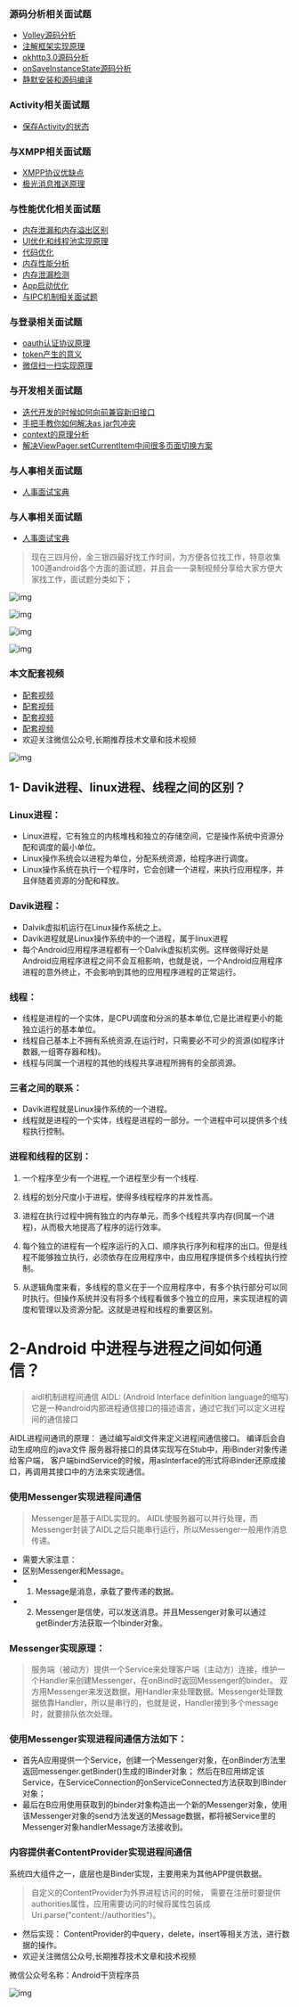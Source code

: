 ### 源码分析相关面试题

- [Volley源码分析](http://www.jianshu.com/p/ec3dc92df581)
- [注解框架实现原理](http://www.jianshu.com/p/20da6d6389e1)
- [okhttp3.0源码分析](http://www.jianshu.com/p/9ed2c2f2a52c)
- [onSaveInstanceState源码分析](http://www.jianshu.com/p/cbf9c3557d64)
- [静默安装和源码编译](http://www.jianshu.com/p/2211a5b3c37f)

### Activity相关面试题

- [保存Activity的状态](http://www.jianshu.com/p/cbf9c3557d64)

### 与XMPP相关面试题

- [XMPP协议优缺点](http://www.jianshu.com/p/2c04ac3c526a)
- [极光消息推送原理](http://www.jianshu.com/p/d88dc66908cf)

### 与性能优化相关面试题

- [内存泄漏和内存溢出区别](http://www.jianshu.com/p/5dd645b05c76)
- [UI优化和线程池实现原理](http://www.jianshu.com/p/c22398f8587f)
- [代码优化](http://www.jianshu.com/p/ebd41eab90df)
- [内存性能分析](http://www.jianshu.com/p/2665c31b9c2f)
- [内存泄漏检测](http://www.jianshu.com/p/1514c7804a06)
- [App启动优化](http://www.jianshu.com/p/f0f73fefdd43)
- [与IPC机制相关面试题](http://www.jianshu.com/p/de4793a4c2d0)

### 与登录相关面试题

- [oauth认证协议原理](http://www.jianshu.com/p/2a6ecbf8d49d)
- [token产生的意义](http://www.jianshu.com/p/9b7ce2d6c195)
- [微信扫一扫实现原理](http://www.jianshu.com/p/a9d1f21bd5e0)

### 与开发相关面试题

- [迭代开发的时候如何向前兼容新旧接口](http://www.jianshu.com/p/cbecadec98de)
- [手把手教你如何解决as jar包冲突](http://www.jianshu.com/p/30fdc391289c)
- [context的原理分析](http://www.jianshu.com/p/2706c13a1769)
- [解决ViewPager.setCurrentItem中间很多页面切换方案](http://www.jianshu.com/p/38ab6d856b56)

### 与人事相关面试题

- [人事面试宝典](http://www.jianshu.com/p/d61b553ff8c9)

### 与人事相关面试题

- [人事面试宝典](http://blog.csdn.net/mwq384807683/article/details/71435960)

> 现在三四月份，金三银四最好找工作时间，为方便各位找工作，特意收集100道android各个方面的面试题，并且会一一录制视频分享给大家方便大家找工作，面试题分类如下；

![img](http://upload-images.jianshu.io/upload_images/4037105-4437ab22b7af3cc8.jpg?imageMogr2/auto-orient/strip%7CimageView2/2/w/1240)

![img](http://upload-images.jianshu.io/upload_images/4037105-22abf62d3d9f68a5.jpg?imageMogr2/auto-orient/strip%7CimageView2/2/w/1240)

![img](http://upload-images.jianshu.io/upload_images/4037105-6838fa267298201a.jpg?imageMogr2/auto-orient/strip%7CimageView2/2/w/1240)

![img](http://upload-images.jianshu.io/upload_images/4037105-c8d1161109029383.jpg?imageMogr2/auto-orient/strip%7CimageView2/2/w/1240)

### 本文配套视频

- [配套视频](https://v.qq.com/x/page/a03916l1n7h.html)
- [配套视频](https://v.qq.com/x/page/m0391pnoyl7.html)
- [配套视频](https://v.qq.com/x/page/t0391b2gjm5.html)
- [配套视频](https://v.qq.com/x/page/v0391vx3ynb.html)
- 欢迎关注微信公众号,长期推荐技术文章和技术视频

![img](http://upload-images.jianshu.io/upload_images/4037105-8f737b5104dd0b5d.png?imageMogr2/auto-orient/strip%7CimageView2/2/w/1240)

## 1- Davik进程、linux进程、线程之间的区别？

### Linux进程：

- Linux进程，它有独立的内核堆栈和独立的存储空间，它是操作系统中资源分配和调度的最小单位。
- Linux操作系统会以进程为单位，分配系统资源，给程序进行调度。
- Linux操作系统在执行一个程序时，它会创建一个进程，来执行应用程序，并且伴随着资源的分配和释放。

### Davik进程：

- Dalvik虚拟机运行在Linux操作系统之上。
- Davik进程就是Linux操作系统中的一个进程，属于linux进程
- 每个Android应用程序进程都有一个Dalvik虚拟机实例。这样做得好处是Android应用程序进程之间不会互相影响，也就是说，一个Android应用程序进程的意外终止，不会影响到其他的应用程序进程的正常运行。

### 线程：

- 线程是进程的一个实体，是CPU调度和分派的基本单位,它是比进程更小的能独立运行的基本单位。
- 线程自己基本上不拥有系统资源,在运行时，只需要必不可少的资源(如程序计数器,一组寄存器和栈)。
- 线程与同属一个进程的其他的线程共享进程所拥有的全部资源。

### 三者之间的联系：

- Davik进程就是Linux操作系统的一个进程。
- 线程就是进程的一个实体，线程是进程的一部分。一个进程中可以提供多个线程执行控制。

### 进程和线程的区别：

1) 一个程序至少有一个进程,一个进程至少有一个线程.

2) 线程的划分尺度小于进程，使得多线程程序的并发性高。

3) 进程在执行过程中拥有独立的内存单元，而多个线程共享内存(同属一个进程)，从而极大地提高了程序的运行效率。

4) 每个独立的进程有一个程序运行的入口、顺序执行序列和程序的出口。但是线程不能够独立执行，必须依存在应用程序中，由应用程序提供多个线程执行控制。

5) 从逻辑角度来看，多线程的意义在于一个应用程序中，有多个执行部分可以同时执行。但操作系统并没有将多个线程看做多个独立的应用，来实现进程的调度和管理以及资源分配。这就是进程和线程的重要区别。

# 2-Android 中进程与进程之间如何通信？

> aidl机制进程间通信
> AIDL: (Android Interface definition language的缩写)它是一种android内部进程通信接口的描述语言，通过它我们可以定义进程间的通信接口

AIDL进程间通讯的原理：
通过编写aidl文件来定义进程间通信接口。
编译后会自动生成响应的java文件
服务器将接口的具体实现写在Stub中，用iBinder对象传递给客户端，
客户端bindService的时候，用asInterface的形式将iBinder还原成接口，再调用其接口中的方法来实现通信。

### 使用Messenger实现进程间通信

> Messenger是基于AIDL实现的。
> AIDL使服务器可以并行处理，而Messenger封装了AIDL之后只能串行运行，所以Messenger一般用作消息传递。

- 需要大家注意：
- 区别Messenger和Message。
- 1) Message是消息，承载了要传递的数据。
- 2) Messenger是信使，可以发送消息。并且Messenger对象可以通过getBinder方法获取一个Ibinder对象。

### Messenger实现原理：

> 服务端（被动方）提供一个Service来处理客户端（主动方）连接，维护一个Handler来创建Messenger，在onBind时返回Messenger的binder。
> 双方用Messenger来发送数据，用Handler来处理数据。Messenger处理数据依靠Handler，所以是串行的，也就是说，Handler接到多个message时，就要排队依次处理。

### 使用Messenger实现进程间通信方法如下：

- 首先A应用提供一个Service，创建一个Messenger对象，在onBinder方法里返回messenger.getBinder()生成的IBinder对象；
  然后在B应用绑定该Service，在ServiceConnection的onServiceConnected方法获取到IBinder对象；
- 最后在B应用使用获取到的binder对象构造出一个新的Messenger对象，使用该Messenger对象的send方法发送的Message数据，都将被Service里的Messenger对象handlerMessage方法接收到。

### 内容提供者ContentProvider实现进程间通信

系统四大组件之一，底层也是Binder实现，主要用来为其他APP提供数据。

> 自定义的ContentProvider为外界进程访问的时候，
> 需要在注册时要提供authorities属性，应用需要访问的时候将属性包装成Uri.parse("content://authorities")。

- 然后实现：
  ContentProvider的中query，delete，insert等相关方法，进行数据的操作。
- 欢迎关注微信公众号,长期推荐技术文章和技术视频

微信公众号名称：Android干货程序员

![img](http://upload-images.jianshu.io/upload_images/4037105-8f737b5104dd0b5d.png?imageMogr2/auto-orient/strip%7CimageView2/2/w/1240)